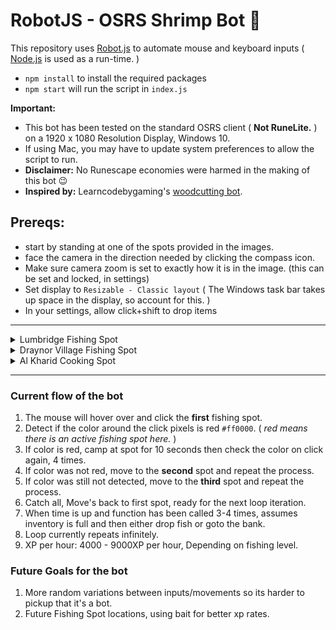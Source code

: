 # RobotJS - OSRS Shrimp Bot 🦐

This repository uses [Robot.js](https://robotjs.io/) to automate mouse and keyboard inputs ( [Node.js](https://nodejs.org/en) is used as a run-time. )

- `npm install` to install the required packages
- `npm start` will run the script in `index.js`

**Important:**

- This bot has been tested on the standard OSRS client ( **Not RuneLite.** ) on a 1920 x 1080 Resolution Display, Windows 10.
- If using Mac, you may have to update system preferences to allow the script to run.
- **Disclaimer:** No Runescape economies were harmed in the making of this bot 😉
- **Inspired by:** Learncodebygaming's [woodcutting bot](https://github.com/learncodebygaming/woodcutter).

## Prereqs:

- start by standing at one of the spots provided in the images.
- face the camera in the direction needed by clicking the compass icon.
- Make sure camera zoom is set to exactly how it is in the image. (this can be set and locked, in settings)
- Set display to `Resizable - Classic layout` ( The Windows task bar takes up space in the display, so account for this. )
- In your settings, allow click+shift to drop items

---

<details>

  <summary>Lumbridge Fishing Spot</summary>

<img src="./images/lumby-spott.png" alt="alt text" width="900"/>

</details>

<details>

  <summary>Draynor Village Fishing Spot</summary>

<img src="./images/draynor-spot.png" alt="alt text" width="900"/>

</details>

<details>

  <summary>Al Kharid Cooking Spot</summary>

<img src="./images/cookFood.png" alt="alt text" width="900"/>

</details>

---

### Current flow of the bot

1. The mouse will hover over and click the **first** fishing spot.
2. Detect if the color around the click pixels is red `#ff0000`. ( _red means there is an active fishing spot here._ )
3. If color is red, camp at spot for 10 seconds then check the color on click again, 4 times.
4. If color was not red, move to the **second** spot and repeat the process.
5. If color was still not detected, move to the **third** spot and repeat the process.
6. Catch all, Move's back to first spot, ready for the next loop iteration.
7. When time is up and function has been called 3-4 times, assumes inventory is full and then either drop fish or goto the bank.
8. Loop currently repeats infinitely.
9. XP per hour: 4000 - 9000XP per hour, Depending on fishing level.

### Future Goals for the bot

1. More random variations between inputs/movements so its harder to pickup that it's a bot.
2. Future Fishing Spot locations, using bait for better xp rates.
